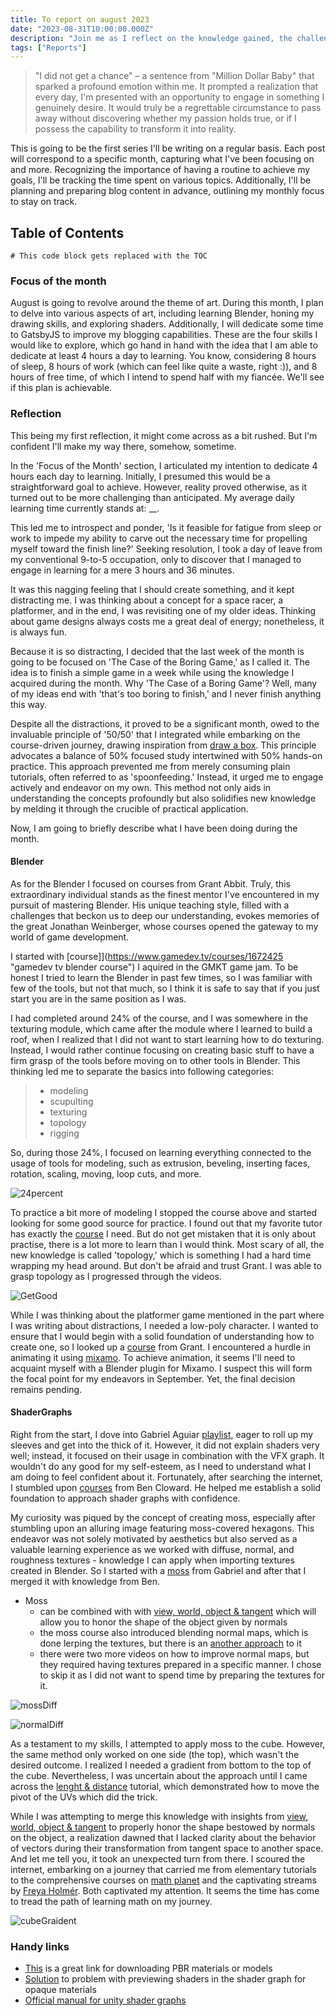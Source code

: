 ```yaml
---
title: To report on august 2023
date: "2023-08-31T10:00:00.000Z"
description: "Join me as I reflect on the knowledge gained, the challenges conquered, and the hours dedicated to learning various subjects during the month of August 2023"
tags: ["Reports"]
---
```


> "I did not get a chance" – a sentence from "Million Dollar Baby" that sparked a profound emotion within me. It prompted a realization that every day, I'm presented with an opportunity to engage in something I genuinely desire. It would truly be a regrettable circumstance to pass away without discovering whether my passion holds true, or if I possess the capability to transform it into reality.

This is going to be the first series I'll be writing on a regular basis. Each post will correspond to a specific month, capturing what I've been focusing on and more. Recognizing the importance of having a routine to achieve my goals, I'll be tracking the time spent on various topics. Additionally, I'll be planning and preparing blog content in advance, outlining my monthly focus to stay on track.


## Table of Contents

```toc
# This code block gets replaced with the TOC
```

### Focus of the month

August is going to revolve around the theme of art. During this month, I plan to delve into various aspects of art, including learning Blender, honing my drawing skills, and exploring shaders. Additionally, I will dedicate some time to GatsbyJS to improve my blogging capabilities. These are the four skills I would like to explore, which go hand in hand with the idea that I am able to dedicate at least 4 hours a day to learning. You know, considering 8 hours of sleep, 8 hours of work (which can feel like quite a waste, right :)), and 8 hours of free time, of which I intend to spend half with my fiancée. We'll see if this plan is achievable.

### Reflection

This being my first reflection, it might come across as a bit rushed. But I'm confident I'll make my way there, somehow, sometime.

In the 'Focus of the Month' section, I articulated my intention to dedicate 4 hours each day to learning. Initially, I presumed this would be a straightforward goal to achieve. However, reality proved otherwise, as it turned out to be more challenging than anticipated. My average daily learning time currently stands at: __.

This led me to introspect and ponder, 'Is it feasible for fatigue from sleep or work to impede my ability to carve out the necessary time for propelling myself toward the finish line?' Seeking resolution, I took a day of leave from my conventional 9-to-5 occupation, only to discover that I managed to engage in learning for a mere 3 hours and 36 minutes.

It was this nagging feeling that I should create something, and it kept distracting me. I was thinking about a concept for a space racer, a platformer, and in the end, I was revisiting one of my older ideas. Thinking about game designs always costs me a great deal of energy; nonetheless, it is always fun.
  
Because it is so distracting, I decided that the last week of the month is going to be focused on 'The Case of the Boring Game,' as I called it. The idea is to finish a simple game in a week while using the knowledge I acquired during the month. Why 'The Case of a Boring Game'? Well, many of my ideas end with 'that's too boring to finish,' and I never finish anything this way.

Despite all the distractions, it proved to be a significant month, owed to the invaluable principle of '50/50' that I integrated while embarking on the course-driven journey, drawing inspiration from [draw a box](https://www.drawabox.com "drawabox"). This principle advocates a balance of 50% focused study intertwined with 50% hands-on practice. This approach prevented me from merely consuming plain tutorials, often referred to as 'spoonfeeding.' Instead, it urged me to engage actively and endeavor on my own. This method not only aids in understanding the concepts profoundly but also solidifies new knowledge by melding it through the crucible of practical application.

Now, I am going to briefly describe what I have been doing during the month.

#### Blender

As for the Blender I focused on courses from Grant Abbit. Truly, this extraordinary individual stands as the finest mentor I've encountered in my pursuit of mastering Blender. His unique teaching style, filled with a challenges that beckon us to deep our understanding, evokes memories of the great Jonathan Weinberger, whose courses opened the gateway to my world of game development.

I started with [course]](https://www.gamedev.tv/courses/1672425 "gamedev tv blender course") I aquired in the GMKT game jam. To be honest I tried to learn the Blender in past few times, so I was familiar with few of the tools, but not that much, so I think it is safe to say that if you just start you are in the same position as I was.

I had completed around 24% of the course, and I was somewhere in the texturing module, which came after the module where I learned to build a roof, when I realized that I did not want to start learning how to do texturing. Instead, I would rather continue focusing on creating basic stuff to have a firm grasp of the tools before moving on to other tools in Blender. This thinking led me to separate the basics into following categories:

> * modeling
> * scupulting
> * texturing
> * topology
> * rigging

So, during those 24%, I focused on learning everything connected to the usage of tools for modeling, such as extrusion, beveling, inserting faces, rotation, scaling, moving, loop cuts, and more. 

![24percent](./24percentBlender.png "After 24% of the course completed") 

To practice a bit more of modeling I stopped the course above and started looking for some good source for practice. I found out that my favorite tutor has exactly the [course](https://www.youtube.com/watch?v=98FkRIbihyQ&list=PLn3ukorJv4vvv3ZpWJYvV5Tmvo7ISO-NN&ab_channel=GrantAbbitt "daily practise") I need. But do not get mistaken that it is only about practise, there is a lot more to learn than I would think. Most scary of all, the new knowledge is called 'topology,' which is something I had a hard time wrapping my head around. But don't be afraid and trust Grant. I was able to grasp topology as I progressed through the videos.

![GetGood](./GetGood.png "GetGood - first 10 levels + some half levels") 

While I was thinking about the platformer game mentioned in the part where I was writing about distractions, I needed a low-poly character. I wanted to ensure that I would begin with a solid foundation of understanding how to create one, so I looked up a [course](https://www.youtube.com/watch?v=4OUYOKGl7x0&ab_channel=GrantAbbitt "low poly character course") from Grant. I encountered a hurdle in animating it using [mixamo](https://mixamo.com/). To achieve animation, it seems I'll need to acquaint myself with a Blender plugin for Mixamo. I suspect this will form the focal point for my endeavors in September. Yet, the final decision remains pending.


#### ShaderGraphs

Right from the start, I dove into Gabriel Aguiar [playlist](https://www.youtube.com/playlist?list=PLpPd_BKEUoYjcFaqriaMchx5gOqBs2tDh), eager to roll up my sleeves and get into the thick of it. However, it did not explain shaders very well; instead, it focused on their usage in combination with the VFX graph. It wouldn't do any good for my self-esteem, as I need to understand what I am doing to feel confident about it. Fortunately, after searching the internet, I stumbled upon [courses](https://www.youtube.com/watch?v=OX_6_bKpP9g&list=PL78XDi0TS4lEBWa2Hpzg2SRC5njCcKydl&pp=iAQB "course") from Ben Cloward. He helped me establish a solid foundation to approach shader graphs with confidence.

My curiosity was piqued by the concept of creating moss, especially after stumbling upon an alluring image featuring moss-covered hexagons. This endeavor was not solely motivated by aesthetics but also served as a valuable learning experience as we worked with diffuse, normal, and roughness textures - knowledge I can apply when importing textures created in Blender. So I started with a [moss](https://youtu.be/Q43XBychCEY) from Gabriel and after that I merged it with knowledge from Ben.

* Moss
  * can be combined with with [view, world, object & tangent](https://youtu.be/E6Srr-HaicI) which will allow you to honor the shape of the object given by normals
  * the moss course also introduced blending normal maps, which is done lerping the textures, but there is an [another approach](https://youtu.be/GKVBJ7aO1Mk) to it
  * there were two more videos on how to improve normal maps, but they required having textures prepared in a specific manner. I chose to skip it as I did not want to spend time by preparing the textures for it.

![mossDiff](./mossDiff.png "After View, world, object & tangent course: left is original, after applied knowledge from Ben")

![normalDiff](./normalDiff.png "After normal blend course: left is original, after applied knowledge from Ben")

As a testament to my skills, I attempted to apply moss to the cube. However, the same method only worked on one side (the top), which wasn't the desired outcome. I realized I needed a gradient from bottom to the top of the cube. Nevertheless, I was uncertain about the approach until I came across the [lenght & distance](https://youtu.be/wTHKzjYBH7U) tutorial, which demonstrated how to move the pivot of the UVs which did the trick.

While I was attempting to merge this knowledge with insights from [view, world, object & tangent](https://youtu.be/E6Srr-HaicI) to properly honor the shape bestowed by normals on the object, a realization dawned that I lacked clarity about the behavior of vectors during their transformation from tangent space to another space. And let me tell you, it took an unexpected turn from there. I scoured the internet, embarking on a journey that carried me from elementary tutorials to the comprehensive courses on [math planet](https://www.mathplanet.com/) and the captivating streams by [Freya Holmér](https://www.youtube.com/@Acegikmo). Both captivated my attention. It seems the time has come to tread the path of learning math on my journey.

![cubeGraident](./cubeGradient.png "Left - gradient generated by the tangent-axis coordinates of the shifted UV pivot, blended with the tangent-axis of the normal texture transformed into world space. Right - applied textures")

### Handy links

* [This](https://polyhaven.com/) is a great link for downloading PBR materials or models
* [Solution](https://forum.unity.com/threads/main-preview-in-shader-graph-is-blank.1412793/ "solution") to problem with previewing shaders in the shader graph for opaque materials
* [Official manual for unity shader graphs](https://docs.unity3d.com/Packages/com.unity.shadergraph@5.6/manual/Getting-Started.html "shader graphs manual")